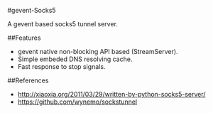 #gevent-Socks5

A gevent based socks5 tunnel server.

##Features
* gevent native non-blocking API based (StreamServer).
* Simple embeded DNS resolving cache.
* Fast response to stop signals.

##References
 * http://xiaoxia.org/2011/03/29/written-by-python-socks5-server/
 * https://github.com/wynemo/sockstunnel

